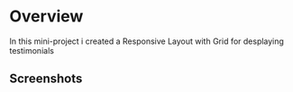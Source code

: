 # Overview

In this mini-project i created a Responsive Layout with Grid for desplaying testimonials 

## Screenshots

